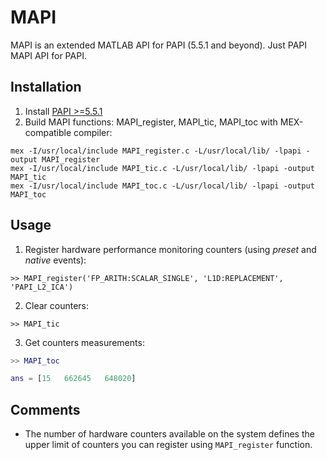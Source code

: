 # MAPI
MAPI is an extended MATLAB API for PAPI (5.5.1 and beyond). Just PAPI MAPI API for PAPI.

## Installation

1. Install [PAPI >=5.5.1](http://icl.cs.utk.edu/papi/)
2. Build MAPI functions: MAPI_register, MAPI_tic, MAPI_toc with MEX-compatible compiler:
```
mex -I/usr/local/include MAPI_register.c -L/usr/local/lib/ -lpapi -output MAPI_register
mex -I/usr/local/include MAPI_tic.c -L/usr/local/lib/ -lpapi -output MAPI_tic
mex -I/usr/local/include MAPI_toc.c -L/usr/local/lib/ -lpapi -output MAPI_toc
``` 
## Usage

1. Register hardware performance monitoring counters (using _preset_ and _native_ events):
```
>> MAPI_register('FP_ARITH:SCALAR_SINGLE', 'L1D:REPLACEMENT', 'PAPI_L2_ICA')
```
2. Clear counters:
```
>> MAPI_tic
```
3. Get counters measurements:
```matlab
>> MAPI_toc

ans = [15   662645   648020]
```

## Comments

* The number of hardware counters available on the system defines the upper limit of counters you can register using ``MAPI_register`` function.

